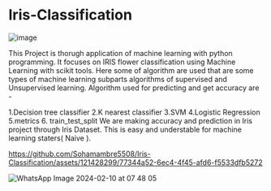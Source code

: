 # Iris-Classification

![image](https://github.com/Sohamambre5508/Iris-Classification/assets/121428299/2a501d85-a93c-4760-8f1e-3a83e6334679)


This Project is thorugh application of machine learning with python programming. It focuses on IRIS flower classification using Machine Learning with scikit tools. Here some of algorithm are used that are some types of machine learning subparts algorithms of supervised and Unsupervised learning. Algorithm used for predicting and get accuracy are -

1.Decision tree classifier
2.K nearest classifier
3.SVM
4.Logistic Regression
5.metrics
6. train_test_split We are making accuracy and prediction in Iris project through Iris Dataset. This is easy and understable for machine learning staters( Naive ).





https://github.com/Sohamambre5508/Iris-Classification/assets/121428299/77344a52-6ec4-4f45-afd6-f5533dfb5272


![WhatsApp Image 2024-02-10 at 07 48 05](https://github.com/Sohamambre5508/Iris-Classification/assets/121428299/9abfa616-050f-49ff-a026-5b48ddeb1b10)

